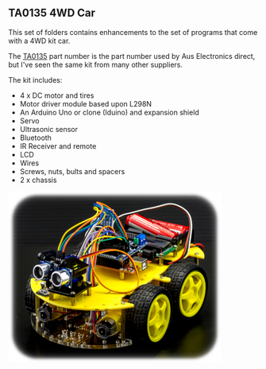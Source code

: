 ## TA0135 4WD Car

This set of folders contains enhancements to the set of programs that come with a 4WD kit car.

The [TA0135](https://www.auselectronicsdirect.com.au/4-wheel-drive-with-ultrasonic-line-tracer-bluetoot) part number is the part
number used by Aus Electronics direct, but I've seen the same kit from many other suppliers.

The kit includes:

* 4 x DC motor and tires
* Motor driver module based upon L298N
* An Arduino Uno or clone (Iduino) and expansion shield
* Servo
* Ultrasonic sensor
* Bluetooth
* IR Receiver and remote
* LCD
* Wires
* Screws, nuts, bults and spacers
* 2 x chassis

![alt-text][carImage]


[carImage]: https://github.com/gm310509/Arduino/blob/master/Kits/TA0135-4WD-Car/TA0135_small.png
